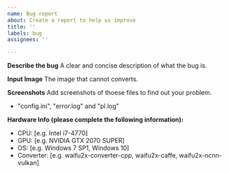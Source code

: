 ```yaml
---
name: Bug report
about: Create a report to help us improve
title: ''
labels: bug
assignees: ''

---
```


**Describe the bug**
A clear and concise description of what the bug is.





**Input Image**
The image that cannot converts.

**Screenshots**
Add screenshots of thoese files to find out your problem.
- "config.ini", "error.log" and "pl.log"

**Hardware Info (please complete the following information):**
 - CPU: [e.g. Intel i7-4770]
 - GPU: [e.g. NVIDIA GTX 2070 SUPER]
 - OS: [e.g. Windows 7 SP1,  Windows 10]
 - Converter: [e.g. waifu2x-converter-cpp, waifu2x-caffe, waifu2x-ncnn-vulkan]
